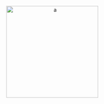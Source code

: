 <p align="center">
  <!--<img style="display:inline-block;margin-right:10px;" src="https://media1.giphy.com/media/xT5LMRXQ4yPjL415q8/giphy.gif" alt="a" height="250"/>-->
  <img style="display:inline-block;margin-right:10px;" src="https://media3.giphy.com/media/MGaacoiAlAti0/giphy.gif" alt="a" height="250"/>
</p>
